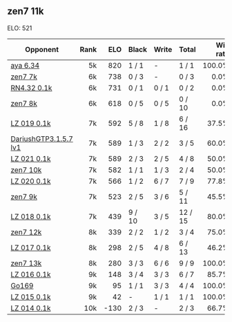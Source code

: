 ## zen7 11k ##

ELO: 521

Opponent | Rank | ELO | Black | Write | Total | Win rate
---------|-----:|----:|-------|-------|-------|-------:
[aya 6.34](aya%206.34.md) | 5k | 820 | 1 / 1 | - | 1 / 1 | 100.0%
[zen7 7k](zen7%207k.md) | 6k | 738 | 0 / 3 | - | 0 / 3 | 0.0%
[RN4.32 0.1k](RN4.32%200.1k.md) | 6k | 731 | 0 / 1 | 0 / 1 | 0 / 2 | 0.0%
[zen7 8k](zen7%208k.md) | 6k | 618 | 0 / 5 | 0 / 5 | 0 / 10 | 0.0%
[LZ 019 0.1k](LZ%20019%200.1k.md) | 7k | 592 | 5 / 8 | 1 / 8 | 6 / 16 | 37.5%
[DariushGTP3.1.5.7 lv1](DariushGTP3.1.5.7%20lv1.md) | 7k | 589 | 1 / 3 | 2 / 2 | 3 / 5 | 60.0%
[LZ 021 0.1k](LZ%20021%200.1k.md) | 7k | 589 | 2 / 3 | 2 / 5 | 4 / 8 | 50.0%
[zen7 10k](zen7%2010k.md) | 7k | 582 | 1 / 1 | 1 / 3 | 2 / 4 | 50.0%
[LZ 020 0.1k](LZ%20020%200.1k.md) | 7k | 566 | 1 / 2 | 6 / 7 | 7 / 9 | 77.8%
[zen7 9k](zen7%209k.md) | 7k | 523 | 2 / 5 | 3 / 6 | 5 / 11 | 45.5%
[LZ 018 0.1k](LZ%20018%200.1k.md) | 7k | 439 | 9 / 10 | 3 / 5 | 12 / 15 | 80.0%
[zen7 12k](zen7%2012k.md) | 8k | 339 | 2 / 2 | 1 / 2 | 3 / 4 | 75.0%
[LZ 017 0.1k](LZ%20017%200.1k.md) | 8k | 298 | 2 / 5 | 4 / 8 | 6 / 13 | 46.2%
[zen7 13k](zen7%2013k.md) | 8k | 280 | 3 / 3 | 6 / 6 | 9 / 9 | 100.0%
[LZ 016 0.1k](LZ%20016%200.1k.md) | 9k | 148 | 3 / 4 | 3 / 3 | 6 / 7 | 85.7%
[Go169](Go169.md) | 9k | 95 | 1 / 1 | 3 / 3 | 4 / 4 | 100.0%
[LZ 015 0.1k](LZ%20015%200.1k.md) | 9k | 42 | - | 1 / 1 | 1 / 1 | 100.0%
[LZ 014 0.1k](LZ%20014%200.1k.md) | 10k | -130 | 2 / 3 | - | 2 / 3 | 66.7%
